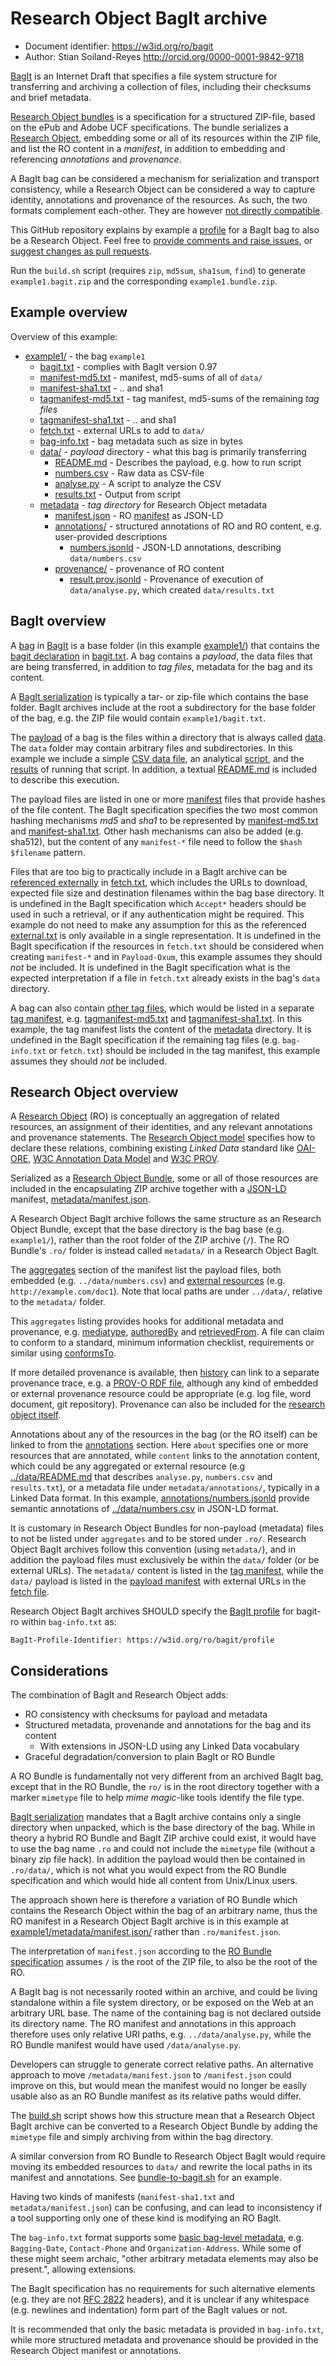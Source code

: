 # Research Object BagIt archive

* Document identifier: https://w3id.org/ro/bagit
* Author: Stian Soiland-Reyes http://orcid.org/0000-0001-9842-9718

[BagIt](https://tools.ietf.org/html/draft-kunze-bagit-14) is an Internet Draft
that specifies a file system structure for transferring and archiving a
collection of files, including their checksums and brief metadata.

[Research Object bundles](https://w3id.org/bundle/) is a specification for
a structured ZIP-file, based on the ePub and Adobe UCF specifications.
The bundle serializes a [Research Object](http://www.researchobject.org/),
embedding some or all of its resources within the ZIP file, and
list the RO  content in a _manifest_, in addition to embedding and
referencing _annotations_ and _provenance_.

A BagIt bag can be considered a mechanism for serialization and transport
consistency, while a Research Object can be considered a way to capture
identity, annotations and provenance of the resources. As such, the two
formats complement each-other. They are however
[not directly compatible](#considerations).

This GitHub repository explains by example a
[profile](profile.json) for a BagIt bag to also be
a Research Object. Feel free to
[provide comments and raise issues](https://github.com/ResearchObject/bagit-ro/issues),
or
[suggest changes as pull requests](https://github.com/ResearchObject/bagit-ro/pulls).

Run the `build.sh` script (requires `zip`, `md5sum`, `sha1sum`, `find`) to
generate `example1.bagit.zip` and the corresponding `example1.bundle.zip`.


## Example overview

Overview of this example:

* [example1/](example1/) - the bag `example1`
  * [bagit.txt](example1/bagit.txt) - complies with BagIt version 0.97
  * [manifest-md5.txt](example1/manifest-md5.txt) - manifest, md5-sums of all of `data/`
  * [manifest-sha1.txt](example1/manifest-sha1.txt) - .. and sha1
  * [tagmanifest-md5.txt](example1/tagmanifest-md5.txt) - tag manifest, md5-sums of the remaining _tag files_
  * [tagmanifest-sha1.txt](example1/tagmanifest-sha1.txt) - .. and sha1
  * [fetch.txt](example1/fetch.txt) - external URLs to add to `data/`
  * [bag-info.txt](example1/bag-info.txt) - bag metadata such as size in bytes
  * [data/](example1/data/) - _payload_ directory - what this bag is primarily transferring
    * [README.md](example1/data/README.md) - Describes the payload, e.g. how to run script
    * [numbers.csv](example1/data/numbers.csv) - Raw data as CSV-file
    * [analyse.py](example1/data/analyse.py) - A script to analyze the CSV
    * [results.txt](example1/data/results.txt) - Output from script
  * [metadata](example1/metadata/) - _tag directory_ for Research Object metadata
    * [manifest.json](example1/metadata/manifest.json) - RO [manifest](https://w3id.org/bundle#manifest) as JSON-LD
    * [annotations/](example1/metadata/annotations/) - structured annotations of RO and RO content, e.g. user-provided descriptions
      * [numbers.jsonld](example1/metadata/annotations/numbers.jsonld) - JSON-LD annotations, describing `data/numbers.csv`
    * [provenance/](example1/metadata/provenance/) - provenance of RO content
      * [result.prov.jsonld](example1/metadata/provenance/results.prov.jsonld) - Provenance of execution of `data/analyse.py`, which created `data/results.txt`


## BagIt overview

A [bag](https://tools.ietf.org/html/draft-kunze-bagit-14#section-2)
in [BagIt](https://tools.ietf.org/html/draft-kunze-bagit-14) is a base
folder (in this example [example1/](example1/)) that contains the
[bagit declaration](https://tools.ietf.org/html/draft-kunze-bagit-14#section-2.1.1) in
[bagit.txt](example1/bagit.txt). A bag contains a _payload_, the data files
that are being transferred, in addition to _tag files_, metadata for the bag and
its content.

A [BagIt serialization](https://tools.ietf.org/html/draft-kunze-bagit-14#section-4)
is typically a tar- or zip-file which contains the base folder.
BagIt archives include at the root a subdirectory for the base folder of the
bag, e.g. the ZIP file would contain `example1/bagit.txt`.

The [payload](https://tools.ietf.org/html/draft-kunze-bagit-14#section-2.1.2)
of a bag is the files within a directory that
is always called [data](example1/data/). The `data` folder may
contain arbitrary files and subdirectories. In this example we include a
simple [CSV data file](example1/data/numbers.csv), an
analytical [script](example1/data/analyse.py), and
the [results](example1/data/results.txt) of running that script. In addition,
a textual [README.md](example1/data/README.md) is included to describe this
execution.

The payload files are listed in one or more
[manifest](https://tools.ietf.org/html/draft-kunze-bagit-14#section-2.1.3) files
that provide hashes of the file content. The BagIt specification specifies the
two most common hashing mechanisms _md5_ and _sha1_ to be represented by
[manifest-md5.txt](example1/manifest-md5.txt) and
[manifest-sha1.txt](example1/manifest-sha1.txt). Other hash mechanisms
can also be added (e.g. sha512), but the content of any `manifest-*` file
need to follow the `$hash $filename` pattern.

Files that are too big to practically include in a BagIt archive
can be
[referenced externally](https://tools.ietf.org/html/draft-kunze-bagit-14#section-2.2.3)
in [fetch.txt](example1/fetch.txt), which includes the
URLs to download, expected file size and destination filenames
within the bag base directory.
It is undefined in the BagIt specification which `Accept*` headers should be
used in such a retrieval, or if any authentication might be required. This
example do not need to make any assumption for this as the
referenced [external.txt](https://gist.githubusercontent.com/anonymous/7fe620279ea4988a5a1e/raw/e55d9ea6af35ea67cfaf47b03a2b71f9026325fd/external.txt)
is only available in a single representation. It is undefined in the BagIt
specification if the resources in `fetch.txt` should be considered when
creating `manifest-*` and in `Payload-Oxum`, this
example assumes they should *not* be included. It is undefined in the BagIt
specification what is the expected interpretation if a file in `fetch.txt`
already exists in the bag's `data` directory.

A bag can also contain
[other tag files](https://tools.ietf.org/html/draft-kunze-bagit-14#section-2.2.4),
which would be listed in a separate
[tag manifest](https://tools.ietf.org/html/draft-kunze-bagit-14#section-2.2.1),
e.g. [tagmanifest-md5.txt](example1/tagmanifest-md5.txt) and
[tagmanifest-sha1.txt](example1/tagmanifest-sha1.txt). In this example, the tag manifest
lists the content of the [metadata](example1/metadata/) directory.
It is undefined in the BagIt specification if the remaining tag files
(e.g. `bag-info.txt` or `fetch.txt`) should be included in the tag manifest,
this example assumes they should *not* be included.

## Research Object overview

A [Research Object](http://www.researchobject.org/) (RO) is conceptually an
aggregation of related resources, an assignment of their identities, and
any relevant annotations and provenance statements. The
[Research Object model](https://w3id.orgmetadata/) specifies how to
declare these relations, combining existing _Linked Data_ standard like
[OAI-ORE](http://www.openarchives.org/ore/1.0/toc),
[W3C Annotation Data Model](http://www.w3.org/TR/annotation-model/)
and [W3C PROV](http://www.w3.org/TR/prov-o/).

Serialized as a
[Research Object Bundle](https://w3id.org/bundle/), some or all of those
resources are included in the encapsulating ZIP archive together
with a [JSON-LD](http://json-ld.org/) manifest,
[metadata/manifest.json](example1/metadata/manifest.json).

A Research Object BagIt archive follows the same structure as an Research Object
Bundle, except that the base directory is the bag base (e.g. `example1/`),
rather than the root folder of the ZIP archive (`/`). The RO Bundle's
`.ro/` folder is instead called `metadata/` in a Research Object BagIt.

The [aggregates](example1/metadata/manifest.json#L10) section of the manifest
list the payload files, both embedded (e.g. `../data/numbers.csv`) and
[external resources](example1/metadata/manifest.json#L9) (e.g. `http://example.com/doc1`).
Note that local paths are under `../data/`, relative to the `metadata/` folder.

This `aggregates` listing provides hooks for additional metadata and
provenance, e.g.
[mediatype](example1/metadata/manifest.json#L13),
[authoredBy](example1/metadata/manifest.json#L22) and
[retrievedFrom](example1/metadata/manifest.json#L31).
A file can claim to conform to a standard,
minimum information checklist, requirements or
similar using [conformsTo](example1/metadata/manifest.json#L30).

If more detailed provenance is available, then
[history](example1/metadata/manifest.json#L17) can link to a
separate provenance trace, e.g. a
[PROV-O RDF file](example1/metadata/provenance/results.prov.jsonld), although any kind of
embedded or external provenance resource could be
appropriate (e.g. log file, word document, git repository). Provenance can
also be included for the [research object itself](example1/metadata/manifest.json#L3).

Annotations about any of the resources in the bag (or the RO itself)
can be linked to from the [annotations](example1/metadata/manifest.json#L49)
section. Here `about` specifies one or more resources that are annotated,
while `content` links to the annotation content, which could be any aggregated
or external resource (e.g [../data/README.md](example1/data/README.md) that
describes `analyse.py`, `numbers.csv` and `results.txt`), or a
metadata file under `metadata/annotations/`, typically in a Linked Data format.
In this example,
[annotations/numbers.jsonld](example1/metadata/annotations/numbers.jsonld)
provide semantic annotations of [../data/numbers.csv](example1/data/numbers.csv)
in JSON-LD format.

It is customary in Research Object Bundles for non-payload (metadata)
files to not be listed under `aggregates` and to be stored under `.ro/`.
Research Object BagIt archives follow this convention (using `metadata/`),
and in addition the payload files
must exclusively be within the `data/` folder (or be external URLs).
The `metadata/` content is listed in the
[tag manifest](example1/tagmanifest-md5.txt), while the
`data/` payload is listed in the [payload manifest](example1/manifest-md5.txt)
with external URLs in the [fetch file](example1/fetch.txt).


Research Object BagIt archives SHOULD specify the [BagIt profile](https://github.com/ruebot/bagit-profiles)
for bagit-ro within `bag-info.txt` as:

```
BagIt-Profile-Identifier: https://w3id.org/ro/bagit/profile
```

## Considerations

The combination of BagIt and Research Object adds:

* RO consistency with checksums for payload and metadata
* Structured metadata, provenande and annotations for the bag and its content
  * With extensions in JSON-LD using any Linked Data vocabulary
* Graceful degradation/conversion to plain BagIt or RO Bundle

A RO Bundle is fundamentally not very different from an archived
BagIt bag, except that in the RO Bundle, the `ro/` is in the root
directory together with a marker `mimetype` file to help _mime magic_-like tools
identify the file type.

[BagIt serialization](https://tools.ietf.org/html/draft-kunze-bagit-14#section-4)
mandates that a BagIt archive contains only a single directory when unpacked,
which is the base directory of the bag. While in theory a hybrid RO Bundle and
BagIt ZIP archive could exist, it would have to use the bag name `.ro` and
could not include the `mimetype` file (without a binary zip file hack).
In addition the payload would then be contained in `.ro/data/`,
which is not what you would expect from the RO Bundle specification
and which would hide all content from Unix/Linux users.

The approach shown here is therefore a variation of RO Bundle which contains the
Research Object within the bag of an arbitrary name, thus the RO manifest in a
Research Object BagIt archive is in this example at
[example1/metadata/manifest.json/](example1/metadata/manifest.json) rather than
`.ro/manifest.json`.

The interpretation of `manifest.json` according to the
[RO Bundle specification](https://w3id.org/bundle/#manifest-json)
assumes `/` is the root of the ZIP file, to also be the root of the RO.

A BagIt bag is not necessarily rooted within an
archive, and could be living standalone within a file system directory,
or be exposed on the Web at an arbitrary URL base. The name of the containing
bag is not declared outside its directory name. The RO manifest and annotations
in this approach therefore uses only relative URI paths, e.g.
`../data/analyse.py`, while the RO Bundle
manifest would have used `/data/analyse.py`.

Developers can struggle to generate correct relative paths. An
alternative approach to move `/metadata/manifest.json` to `/manifest.json`
could improve on this, but would mean the manifest would no longer be
easily usable also as an RO Bundle manifest as its relative paths
would differ.

The [build.sh](build.sh#L22) script shows how this structure mean that a
Research Object BagIt archive can be converted to a Research Object Bundle
by adding the `mimetype` file and simply archiving from within the bag directory.

A similar conversion from RO Bundle to Research Object BagIt would require
moving its embedded resources to `data/` and rewrite the local paths in its
manifest and annotations. See [bundle-to-bagit.sh](bundle-to-bagit.sh) for an example.

Having two kinds of manifests (`manifest-sha1.txt` and `metadata/manifest.json`)
can be confusing, and can lead to inconsistency if a tool supporting only
one of these kind is modifying an RO BagIt.  

The `bag-info.txt` format supports some
[basic bag-level metadata](https://tools.ietf.org/html/draft-kunze-bagit-14#section-2.2.2), e.g.
`Bagging-Date`, `Contact-Phone` and `Organization-Address`. While some of these
might seem archaic, "other arbitrary metadata elements may also be present.",
allowing extensions.

The BagIt specification has no requirements for such alternative elements
(e.g.  they are not [RFC 2822](https://tools.ietf.org/html/rfc2822) headers),
and it is unclear if any whitespace
(e.g. newlines and indentation) form part of the BagIt values or not.

It is recommended that only the basic metadata is provided in `bag-info.txt`,
while more structured metadata and provenance should be
provided in the Research Object manifest or annotations.
